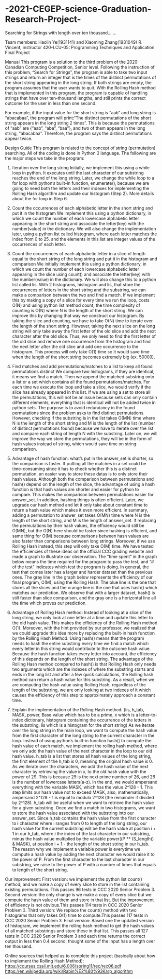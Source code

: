 # -2021-CEGEP-science-Graduation-Research-Project-
Searching for Strings with length over ten thousand... ...

Team members: Haolin Ye(1931141) and Xiaoming Zhang(1931049)
R. Vincent, instructor
420-LCU-05: Programming Techniques and Application
Final Project

Manual
This program is a solution to the third problem of the 2020 Canadian Computing Competition, Senior level. Following the instruction of this problem, “Search for Strings”,  the program is able to take two input strings and return an integer that is the times of the distinct permutations of the short string appearing in the long string. If both strings are empty, the program assumes that the user wants to quit. With the Rolling Hash method that is implemented in this program, the program is capable of handling strings that have over ten-thousand lengths, and still prints the correct outcome for the user in less than one second.

For example, if the input value for the short string is “aab” and long string is “abacabaa”, the program will print:“The distinct permutations of the short string appears in the long string 2 times”. This is because the permutations of  “aab” are {“aab”, “aba”, “baa”}, and two of them appears in the long string, “abacabaa”. Therefore, the program says the distinct permutations appear twice.


Design Guide
This program is related to the concept of string (permutation) searching. All of the coding is done in Python 3 language.
The following are the major steps we take in the program:

1.	Iteration over the long string
        Initially, we implement this using a while loop in python. It executes until the last character of our substring reaches the end of the long string. Later, we change the while loop to a for loop with python’s built-in function, enumerate(), because we are going to need both the letters and their indexes for implementing the Rolling Hash algorithm and update our histogram (Step 2). More details about the for loop in Step 6.
  
2.	Count the occurrences of each alphabetic letter in the short string and put it in the histogram 
        We implement this using a python dictionary, in which we count the number of each lowercase alphabetic letter appearing in the short string and associate the letter(key) with the number(value) in the dictionary. We will also change the implementation later, using a python list called histogram, where each letter matches the index from 0 to 25, and the elements in this list are integer values of the occurrences of each letter.

3.	Count the occurrences of each alphabetic letter in a slice of length equal to the short string of the long string and put it in the histogram and comparison
        We initially implement this using a python dictionary, in which we count the number of each lowercase alphabetic letter appearing in the slice using count() and associate the letter(key) with the number(value) in the dictionary. We will also change this to a python list called lis. With 2 histograms, histogram and lis, that store the occurrences of letters in the short string and the substring, we can make a comparison between the two and find a match. If we implement this by making a copy of a slice for every time we run the loop, costs O(N) and using python list method count, the time complexity of counting is O(N) where N is the length of the short string. We can improve this by changing that way we construct our histogram. By taking the slice and counting, we have to take O(N) time to iterate over the length of the short string. However, taking the next slice on the long string will only take away the first letter of the old slice and add the next character after the old slice. Thus, we only need to find the first letter of the old slice and remove one occurrence from the histogram and find the next letter after the old slice and add one occurrence to the histogram. This process will only take O(1) time so it would save time when the length of the short string becomes extremely big (ex. 50000).

4.	Find matches and add permutations/matches to a list to keep all found permutations distinct
        We compare two histograms, if they are identical, it means we find a match. Then we append the matched substring onto a list or a set which contains all the found permutations/matches. For each time we execute the loop and take a slice, we would verify if the slice has already appeared in this list. If we are using a set to store all the permutations, this will not be an issue because sets can only contain different elements, everything that is identical will not be added twice in python sets. The purpose is to avoid redundancy in the found permutations since the problem asks to find distinct permutations. However, checking if the substring is in the list takes O(MN) time where N is the length of the short string and M is the length of the list (number of distinct permutations found) because we have to iterate over the list and compare each string of length N with the substring. Later on, we will improve the way we store the permutations, they will be in the form of hash values instead of string, which would save time on string comparison. 

5.	Advantage of hash function: what’s put in the answer_set is shorter, so the comparison is faster. 
        If putting all the matches in a set could be time-consuming since it has to check whether this is a distinct permutation, an easier way to store these datas is to only store their hash values. Although both the comparison between permutations and hash() depend on the length of the slice, the advantage of using a hash function is that hash values are shorter and easier for python to compare. This makes the comparison between permutations easier for answer_set. In addition, hashing things is often efficient. Later, we upgrade our hash method and let it only take about constant time to return a hash value which makes it even more efficient.  In summary, adding a permutation to answer_set takes O(MN) time where N is the length of the short string, and M is the length of answer_set. If replacing the permutations by their hash values, the efficiency would still be O(MN), but the O(N) here should be faster since hashing is efficient, and same thing for O(M) because comparisons between hash values are also faster than comparisons between long strings. Moreover, if we use Rolling Hash instead, this step will only take O(M) time. We have tested the efficiencies of these ideas on the official CCC grading website and made a graph to illustrate our observation. The “time spent” in the graph below means the time required for the program to pass the test, and “# of the test” indicates which test the program is doing. In general, the test that comes later has a larger and harder dataset than the previous ones. The gray line in the graph below represents the efficiency of our final program, O(M), using the Rolling Hash. The blue line is the one that stores all the slices and the orange line is the one that uses hash() which matches our prediction. We observe that with a larger dataset, hash() is still faster than slice comparison, and the gray one is a horizontal line all the time which proves our prediction. 
6.	Advantage of Rolling Hash method: Instead of looking at a slice of the long string, we only look at one letter at a time and update this letter to the old hash value. This makes the efficiency of the Rolling Hash method O(1).
Moreover, with the hint provided by our professor, we realized that we could upgrade this idea more by replacing the built-in hash function by the Rolling Hash Method. Using hash() means that the program needs to hash the entire substring every time we find a match which every letter in this string would contribute to the outcome hash value. Because the hash function takes every letter into account, the efficiency of this depends on the length of the short string. The advantage of the Rolling Hash method compared to hash() is that Rolling Hash only needs two arguments which are the indexes of where the substring starts and ends in the long list and after a few quick calculations, the Rolling hash method can return a hash value for this substring. As a result, when we are computing the hash value using Rolling Hash, regardless of the length of the substring, we are only looking at two indexes of it which causes the efficiency of this step to approximately approach a constant time.

7.	Explain the implementation of the Rolling Hash method. (lis, h_tab, MASK, power, Base value which has to be a prime, x which is a letter-to-index dictionary, histogram containing the occurrence of the letters in the substring, lis which is a histogram for the short string)
        As we iterate over the long string in the main loop, we want to compute the hash value from the first character of the long string to the current character in the loop. Instead of using python’s built-in function hash() to compute the hash value of each match, we implement the rolling hash method, where we only add the hash value of the next character in the loop to our old hash value. h_tab is a list that stores all hash values of the long string, the first element of the h_tab is 0, meaning the original hash value is 0. As we iterate over the characters, we add the hash value of the next character by retrieving the value in x, to the old hash value with the power of 29. This is because 29 is the next prime number of 26, and 26 is the number of lowercase letters(a-z). In the end, we would ampersand everything with the variable MASK, which has the value 2^128 - 1. This step limits our hash value not to exceed MASK, also, mathematically, ampersand 2^128 - 1 is equal to modulo 2^128 (the remainder if divided by 2^128). h_tab will be useful when we want to retrieve the hash value for a given substring. Once we find a match in two histograms, we want to store the hash value associated with the substring into our answer_set. Since h_tab contains the hash value from the first character to i character where i ranges from 0 to length of the long string, our hash value for the current substring will be the hash value at position i + 1 in our h_tab, where i the index of the last character in our substring, minus the hash value multiplied by the variable power((P ** (S_length)) & MASK), at position i + 1 - the length of the short string in our h_tab. The reason why we implement a variable power is everytime we compute a hash value by adding the next character we would raise it to the power of P. From the first character to the last character in our substring, we raise to the power of P with a number of times that equals to length of the short string. 

Our improvement:
First version: we implement the python list count() method, and we make a copy of every slice to store in the list containing existing permutations. This passes 96 tests in CCC 2020 Senior Problem 3.
Second version: the only change is we make a copy of every slice but we compute the hash value of them and store in that list. But the improvement of efficiency is not obvious.This passes 114 tests in CCC 2020 Senior Problem 3.
Third version: We replace the count() method with two histograms that only takes O(1) time to compute.This passes 117 tests in CCC 2020 Senior Problem 3.
Final version: Based one the updated version of histogram, we implement the rolling hash method to get the hash values of all matched substrings and store these in that list. This passes all 127 tests in CCC 2020 Senior Problem 3 and each time returns the correct output in less then 0.4 second, thought some of the input has a length over ten thousand.

Online sources that helped us to complete this project (basically about how to implement the Rolling Hash Method):
https://courses.csail.mit.edu/6.006/spring11/rec/rec06.pdf
https://en.wikipedia.org/wiki/Rabin%E2%80%93Karp_algorithm

